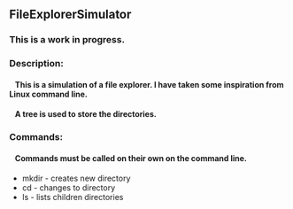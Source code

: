 ## FileExplorerSimulator
### This is a work in progress.

### Description:
#### &ensp; This is a simulation of a file explorer. I have taken some inspiration from Linux command line.
#### &ensp; A tree is used to store the directories.

### Commands:
#### &ensp; Commands must be called on their own on the command line.
* mkdir - creates new directory
* cd - changes to directory
* ls - lists children directories
